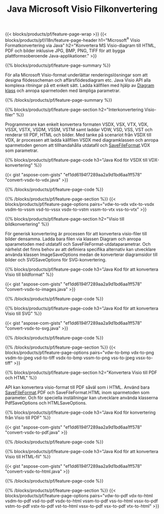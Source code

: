 ﻿---
title: Java Microsoft Visio Filkonvertering
url: /sv/java/conversion/
description: Konvertera Microsoft Visio-format VSDX VSX VDX VTX VSSX VSTX VSDM VSTM VSSM VDW VSD VST VSS till HTML-bilder och PDF med några rader med Java-kod.
---
{{< blocks/products/pf/feature-page-wrap >}}
{{< blocks/products/pf/i18n/feature-page-header h1="Microsoft<sup>&reg;</sup> Visio Formatkonvertering via Java" h2="Konvertera MS Visio-diagram till HTML, PDF och bilder inklusive JPG, BMP, PNG, TIFF för att bygga plattformsoberoende Java-applikationer." >}}

{{% blocks/products/pf/feature-page-summary %}}

För alla Microsoft Visio-format underlättar renderingslösningar som att designa flödesscheman och affärsflödesdiagram etc. Java Visio API alla komplexa ritningar på ett enkelt sätt. Ladda källfilen med hjälp av [Diagram klass](https://apireference.aspose.com/diagram/java/com.aspose.diagram/Diagram) och anropa sparmetoden med lämpliga parametrar.

{{% /blocks/products/pf/feature-page-summary %}}

{{% blocks/products/pf/feature-page-section h2="Interkonvertering Visio-filer" %}}

Programmerare kan enkelt konvertera formaten VSDX, VSX, VTX, VDX, VSSX, VSTX, VSDM, VSSM, VSTM samt laddar VDW, VSD, VSS, VST och renderar till PDF, HTML och bilder. Med tanke på scenariot från VSDX till VDX, är processen att ladda källfilen VSDX med diagramklassen och anropa sparmetoden genom att tillhandahålla utdatafil och [SaveFileFormat](https://apireference.aspose.com/diagram/java/com.aspose.diagram/SaveFileFormat).VDX som parametrar. 

{{% blocks/products/pf/feature-page-code h3="Java Kod för VSDX till VDX-konvertering" %}}

{{< gist "aspose-com-gists" "ef1dd6194f7289aa2a9d1bd6aa1ff578" "convert-vsdx-to-vdx.java" >}}

{{% /blocks/products/pf/feature-page-code %}}

{{% /blocks/products/pf/feature-page-section %}}
{{< blocks/products/pf/feature-page-options pairs="vdw-to-vdx vdx-to-vsdx vsdm-to-vssm vsd-to-vssx vsdx-to-vstm vssm-to-vtx vss-to-vtx" >}}

{{% blocks/products/pf/feature-page-section h2="Visio till bildkonvertering" %}}

För generisk konvertering är processen för att konvertera visio-filer till bilder densamma. Ladda bara filen via klassen Diagram och anropa sparametoden med utdatafil och SaveFileFormat-utdataparametrar. Och närhelst det finns behov av att definiera specifika alternativ kan utvecklare använda klassen ImageSaveOptions medan de konverterar diagramsidor till bilder och SVGSaveOptions för SVG-konvertering.

{{% blocks/products/pf/feature-page-code h3="Java Kod för att konvertera Visio till bildformat" %}}

{{< gist "aspose-com-gists" "ef1dd6194f7289aa2a9d1bd6aa1ff578" "convert-vsdx-to-images.java" >}}

{{% /blocks/products/pf/feature-page-code %}}

{{% blocks/products/pf/feature-page-code h3="Java Kod för att konvertera Visio till SVG" %}}

{{< gist "aspose-com-gists" "ef1dd6194f7289aa2a9d1bd6aa1ff578" "convert-vsdx-to-svg.java" >}}

{{% /blocks/products/pf/feature-page-code %}}

{{% /blocks/products/pf/feature-page-section %}}
{{< blocks/products/pf/feature-page-options pairs="vdw-to-bmp vdx-to-png vsdm-to-jpeg vsd-to-tiff vsdx-to-bmp vssm-to-png vss-to-jpeg vssx-to-tiff" >}}

{{% blocks/products/pf/feature-page-section h2="Konvertera Visio till PDF och HTML" %}}

API kan konvertera visio-format till PDF såväl som i HTML. Använd bara [SaveFileFormat](https://apireference.aspose.com/diagram/java/com.aspose.diagram/SaveFileFormat).PDF och SaveFileFormat.HTML inom sparmetoden som parameter. Och för speciella inställningar kan utvecklare använda klasserna PdfSaveOptions och HTMLSaveOptions.

{{% blocks/products/pf/feature-page-code h3="Java Kod för konvertering från Visio till PDF" %}}

{{< gist "aspose-com-gists" "ef1dd6194f7289aa2a9d1bd6aa1ff578" "convert-vsdx-to-pdf.java" >}}

{{% /blocks/products/pf/feature-page-code %}}

{{% blocks/products/pf/feature-page-code h3="Java Kod för att konvertera Visio till HTML-fil" %}}

{{< gist "aspose-com-gists" "ef1dd6194f7289aa2a9d1bd6aa1ff578" "convert-vsdx-to-html.java" >}}

{{% /blocks/products/pf/feature-page-code %}}

{{% /blocks/products/pf/feature-page-section %}}
{{< blocks/products/pf/feature-page-options pairs="vdw-to-pdf vdx-to-html vsdm-to-pdf vsd-to-pdf vsdx-to-html vssm-to-pdf vss-to-html vssx-to-pdf vstm-to-pdf vstx-to-pdf vst-to-html vssx-to-pdf vsx-to-pdf vtx-to-html" >}}